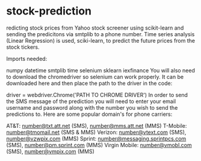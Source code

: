 # stock-prediction
redicting stock prices from Yahoo stock screener using scikit-learn and sending the predicitons via smtplib to a phone number. Time series analysis (Linear Regression) is used, sciki-learn, to predict the future prices from the stock tickers.

Imports needed:

numpy
datetime
smtplib
time
selenium
sklearn
iexfinance
You will also need to download the chromedriver so selenium can work properly. It can be downloaded here and then place the path to the driver in the code:

driver = webdriver.Chrome('PATH TO CHROME DRIVER')
In order to send the SMS message of the prediction you will need to enter your email username and password along with the number you wish to send the predictions to. Here are some popular domain's for phone carriers:

AT&T: number@txt.att.net (SMS), number@mms.att.net (MMS)
T-Mobile: number@tmomail.net (SMS & MMS)
Verizon: number@vtext.com (SMS), number@vzwpix.com (MMS)
Sprint: number@messaging.sprintpcs.com (SMS), number@pm.sprint.com (MMS)
Virgin Mobile: number@vmobl.com (SMS), number@vmpix.com (MMS)
